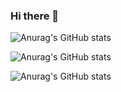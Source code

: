 ### Hi there 👋



![Anurag's GitHub stats](https://github-readme-stats.vercel.app/api?username=reckyy&count_private=true)



![Anurag's GitHub stats](https://github-readme-stats-clone2.vercel.app/api?username=reckyy&count_private=true)


![Anurag's GitHub stats](https://github-readme-stats-clone2-s12q.vercel.app/api?username=reckyy&count_private=true)
